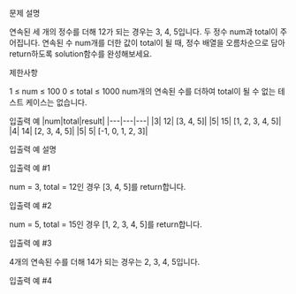 문제 설명

연속된 세 개의 정수를 더해 12가 되는 경우는 3, 4, 5입니다. 두 정수 num과 total이 주어집니다. 연속된 수 num개를 더한 값이 total이 될 때, 정수 배열을 오름차순으로 담아 return하도록 solution함수를 완성해보세요.

제한사항

1 ≤ num ≤ 100
0 ≤ total ≤ 1000
num개의 연속된 수를 더하여 total이 될 수 없는 테스트 케이스는 없습니다.

입출력 예
|num|total|result|
|---|---|---|
|3| 12| [3, 4, 5]|
|5| 15| [1, 2, 3, 4, 5]|
|4| 14| [2, 3, 4, 5]|
|5| 5| [-1, 0, 1, 2, 3]|

입출력 예 설명

입출력 예 #1

num = 3, total = 12인 경우 [3, 4, 5]를 return합니다.

입출력 예 #2

num = 5, total = 15인 경우 [1, 2, 3, 4, 5]를 return합니다.

입출력 예 #3

4개의 연속된 수를 더해 14가 되는 경우는 2, 3, 4, 5입니다.

입출력 예 #4
